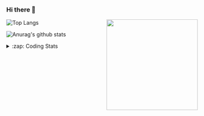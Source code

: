 ### Hi there 👋

<!--
**tao8687/tao8687** is a ✨ _special_ ✨ repository because its `README.md` (this file) appears on your GitHub profile.

Here are some ideas to get you started:

- 🔭 I’m currently working on ...
- 🌱 I’m currently learning ...
- 👯 I’m looking to collaborate on ...
- 🤔 I’m looking for help with ...
- 💬 Ask me about ...
- 📫 How to reach me: ...
- 😄 Pronouns: ...
- ⚡ Fun fact: ...
-->

<img align='right' src="https://media.giphy.com/media/M9gbBd9nbDrOTu1Mqx/giphy.gif" width="240">

  
![Top Langs](https://github-readme-stats.vercel.app/api/top-langs/?username=tao8687&layout=compact&title_color=23238E&text_color=A67D3D)

![Anurag's github stats](https://github-readme-stats.vercel.app/api?username=tao8687&show_icons=true&&text_color=A67D3D&title_color=23238E&show_icons=false&count_private=true&hide=stars)

<details>
  <summary>:zap: Coding Stats</summary>
  <br>
    
<!--START_SECTION:waka-->

```text
From: 03 February 2023 - To: 10 February 2023

C          2 hrs 51 mins   ████████████████▓░░░░░░░░   66.51 %
Python     39 mins         ███▓░░░░░░░░░░░░░░░░░░░░░   15.17 %
Markdown   15 mins         █▓░░░░░░░░░░░░░░░░░░░░░░░   06.04 %
C++        12 mins         █▒░░░░░░░░░░░░░░░░░░░░░░░   04.80 %
Kconfig    9 mins          █░░░░░░░░░░░░░░░░░░░░░░░░   03.71 %
Makefile   5 mins          ▒░░░░░░░░░░░░░░░░░░░░░░░░   01.96 %
```

<!--END_SECTION:waka-->
</details>
